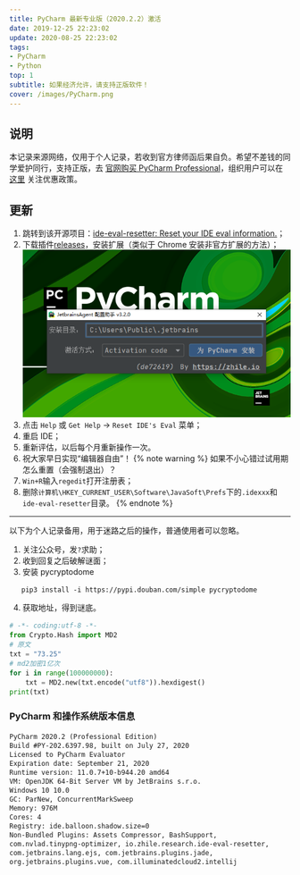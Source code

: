 ```yaml
---
title: PyCharm 最新专业版（2020.2.2）激活
date: 2019-12-25 22:23:02
update: 2020-08-25 22:23:02
tags: 
- PyCharm
- Python
top: 1
subtitle: 如果经济允许，请支持正版软件！
cover: /images/PyCharm.png
---
```


## 说明

本记录来源网络，仅用于个人记录，若收到官方律师函后果自负。希望不差钱的同学爱护同行，支持正版，去 [官网购买 PyCharm Professional](https://www.jetbrains.com/zh-cn/pycharm/buy/#personal?billing=yearly)，组织用户可以在 [这里](https://www.jetbrains.com/zh-cn/pycharm/buy/#discounts?billing=yearly) 关注优惠政策。

## 更新
1. 跳转到该开源项目：[ide-eval-resetter: Reset your IDE eval information.](https://gitee.com/pengzhile/ide-eval-resetter)；
2. 下载插件[releases](https://gitee.com/pengzhile/ide-eval-resetter/releases)，安装扩展（类似于 Chrome 安装非官方扩展的方法）；
![PyCharm-2020.2](/images/PyCharm-2020-2.png)
3. 点击 `Help` 或 `Get Help` -> `Reset IDE's Eval` 菜单；
4. 重启 IDE；
5. 重新评估，以后每个月重新操作一次。
6. 祝大家早日实现“编辑器自由”！
{% note warning %}
如果不小心错过试用期怎么重置（会强制退出）？
 1. `Win+R`输入`regedit`打开注册表；
 2. 删除`计算机\HKEY_CURRENT_USER\Software\JavaSoft\Prefs`下的`.idexxx`和`ide-eval-resetter`目录。
{% endnote %}
---
以下为个人记录备用，用于迷路之后的操作，普通使用者可以忽略。
1. 关注公众号，发`?`求助；
2. 收到回复之后破解谜面；
3. 安装 pycryptodome    
 ```plain
    pip3 install -i https://pypi.douban.com/simple pycryptodome
 ```
4. 获取地址，得到谜底。
```python
# -*- coding:utf-8 -*-
from Crypto.Hash import MD2
# 原文
txt = "73.25"
# md2加密1亿次
for i in range(100000000):
    txt = MD2.new(txt.encode("utf8")).hexdigest()
print(txt)
```

### PyCharm 和操作系统版本信息
```plain
PyCharm 2020.2 (Professional Edition)
Build #PY-202.6397.98, built on July 27, 2020
Licensed to PyCharm Evaluator
Expiration date: September 21, 2020
Runtime version: 11.0.7+10-b944.20 amd64
VM: OpenJDK 64-Bit Server VM by JetBrains s.r.o.
Windows 10 10.0
GC: ParNew, ConcurrentMarkSweep
Memory: 976M
Cores: 4
Registry: ide.balloon.shadow.size=0
Non-Bundled Plugins: Assets Compressor, BashSupport, com.nvlad.tinypng-optimizer, io.zhile.research.ide-eval-resetter, com.jetbrains.lang.ejs, com.jetbrains.plugins.jade, org.jetbrains.plugins.vue, com.illuminatedcloud2.intellij
```
